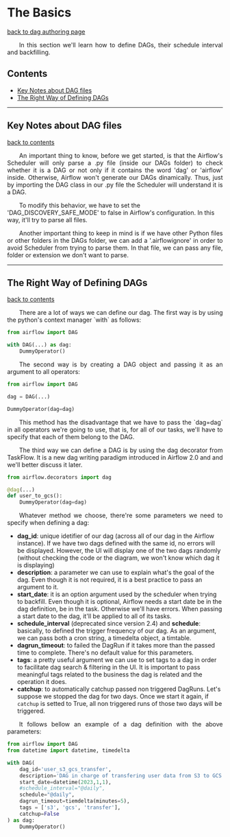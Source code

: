 # The Basics

[back to dag authoring page](https://github.com/KattsonBastos/astro-airflow-certification/tree/main/fundamentals)

<p align="justify">
&ensp;&ensp;&ensp;&ensp;In this section we'll learn how to define DAGs, their schedule interval and backfilling.
</p>

<p id="contents"></p>

## Contents
- <a href="#key">Key Notes about DAG files</a>
- <a href="#way">The Right Way of Defining DAGs</a>

---
<p id="key"></p>
  
## Key Notes about DAG files

[back to contents](#contents)

<p align="justify">
&ensp;&ensp;&ensp;&ensp;An important thing to know, before we get started, is that the Airflow's Scheduler will only parse a .py file (inside our DAGs folder) to check whether it is a DAG or not only if it contains the word 'dag' or 'airflow' inside. Otherwise, Airflow won't generate our DAGs dinamically. Thus, just by importing the DAG class in our .py file the Scheduler will understand it is a DAG.
<br>

&ensp;&ensp;&ensp;&ensp;To modify this behavior, we have to set the 'DAG_DISCOVERY_SAFE_MODE' to false in Airflow's configuration. In this way, it'll try to parse all files.
</p>

<p align="justify">
&ensp;&ensp;&ensp;&ensp;Another important thing to keep in mind is if we have other Python files or other folders in the DAGs folder, we can add a '.airflowignore' in order to avoid Scheduler from trying to parse them. In that file, we can pass any file, folder or extension we don't want to parse.
</p>

---
<p id="way"></p>
  
## The Right Way of Defining DAGs

[back to contents](#contents)


<p align="justify">
&ensp;&ensp;&ensp;&ensp;There are a lot of ways we can define our dag. The first way is by using the python's context manager `with` as follows:
</p>

```python
from airflow import DAG

with DAG(...) as dag:
    DummyOperator()
```

<p align="justify">
&ensp;&ensp;&ensp;&ensp;The second way is by creating a DAG object and passing it as an argument to all operators:
</p>

```python
from airflow import DAG

dag = DAG(...)

DummyOperator(dag=dag)
```

<p align="justify">
&ensp;&ensp;&ensp;&ensp;This method has the disadvantage that we have to pass the `dag=dag` in all operators we're going to use, that is, for all of our tasks, we'll have to specify that each of them belong to the DAG.
</p>

<p align="justify">
&ensp;&ensp;&ensp;&ensp;The third way we can define a DAG is by using the dag decorator from TaskFlow. It is a new dag writing paradigm introduced in Airflow 2.0 and and we'll better discuss it later.
</p>

```python
from airflow.decorators import dag

@dag(...)
def user_to_gcs():
    DummyOperator(dag=dag)
```

<p align="justify">
&ensp;&ensp;&ensp;&ensp;Whatever method we choose, there're some parameters we need to specify when defining a dag:
</p>

- **dag_id**: unique idetifier of our dag (across all of our dag in the Airflow instance). If we have two dags defined with the same id, no errors will be displayed. However, the UI will display one of the two dags randomly (without checking the code or the diagram, we won't know which dag it is displaying)
- **description**: a parameter we can use to explain what's the goal of the dag. Even though it is not required, it is a best practice to pass an argument to it.
- **start_date**: it is an option argument used by the scheduler when trying to backfill. Even though it is optional, Airflow needs a start date be in the dag definition, be in the task. Otherwise we'll have errors. When passing a start date to the dag, it'll be applied to all of its tasks.
- **schedule_interval** (deprecated since version 2.4) and **schedule**: basically, to defined the trigger frequency of our dag. As an argument, we can pass both a cron string, a timedelta object, a timtable.
- **dagrun_timeout**: to failed the DagRun if it takes more than the passed time to complete. There's no default value for this parameters.
- **tags**: a pretty useful argument we can use to set tags to a dag in order to facilitate dag search & filtering in the UI. It is important to pass meaningful tags related to the business the dag is related and the operation it does.
- **catchup**: to automatically catchup passed non triggered DagRuns. Let's suppose we stopped the dag for two days. Once we start it again, if `catchup` is setted to True, all non triggered runs of those two days will be triggered.

<p align="justify">
&ensp;&ensp;&ensp;&ensp;It follows bellow an example of a dag definition with the above parameters:
</p>

```python
from airflow import DAG
from datetime import datetime, timedelta

with DAG(
    dag_id='user_s3_gcs_transfer',
    description='DAG in charge of transfering user data from S3 to GCS',
    start_date=datetime(2023,1,1),
    #schedule_interval="@daily",
    schedule="@daily",
    dagrun_timeout=tiemdelta(minutes=5),
    tags = ['s3', 'gcs', 'transfer'],
    catchup=False
) as dag:
    DummyOperator()
```